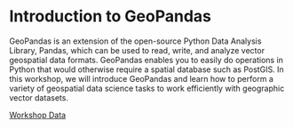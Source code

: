 # Introduction to GeoPandas


GeoPandas is an extension of the open-source Python Data Analysis Library, Pandas, which can be used to read, write, and analyze vector geospatial data formats. GeoPandas enables you to easily do operations in Python that would otherwise require a spatial database such as PostGIS. In this workshop, we will introduce GeoPandas and learn how to perform a variety of geospatial data science tasks to work efficiently with geographic vector datasets.

[Workshop Data](https://drive.google.com/file/d/1TmVm2UNTIsrTtrJpasVBtAXi-zDZiO8H/view?usp=sharing)
